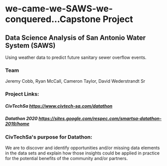 # we-came-we-SAWS-we-conquered...Capstone Project
## Data Science Analysis of San Antonio Water System (SAWS) 
Using weather data to predict future sanitary sewer overflow events.

### Team
Jeremy Cobb, Ryan McCall, Cameron Taylor, David Wederstrandt Sr

### Project Links:
##### CivTechSa https://www.civtech-sa.com/datathon
##### Datathon 2020 https://sites.google.com/respec.com/smartsa-datathon-2019/home

### CivTechSa's purpose for Datathon:
We are to discover and identify opportunities and/or missing data elements in the data sets and explain how those insights could be applied in practice for the potential benefits of the community and/or partners.


